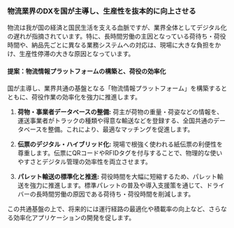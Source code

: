 ### 物流業界のDXを国が主導し、生産性を抜本的に向上させる

物流は我が国の経済と国民生活を支える血脈ですが、業界全体としてデジタル化の遅れが指摘されています。特に、長時間労働の主因となっている荷待ち・荷役時間や、納品先ごとに異なる業務システムへの対応は、現場に大きな負担をかけ、生産性停滞の大きな原因となっています。

#### 提案：物流情報プラットフォームの構築と、荷役の効率化

国が主導し、業界共通の基盤となる「物流情報プラットフォーム」を構築するとともに、荷役作業の効率化を強力に推進します。

1.  **荷物・事業者データベースの整備:** 荷主が荷物の重量・荷姿などの情報を、運送事業者がトラックの種類や得意な輸送などを登録する、全国共通のデータベースを整備。これにより、最適なマッチングを促進します。

2.  **伝票のデジタル・ハイブリッド化:** 現場で根強く使われる紙伝票の利便性を尊重します。伝票にQRコードやRFIDタグを付与することで、物理的な使いやすさとデジタル管理の効率性を両立させます。

3.  **パレット輸送の標準化と推進:** 荷役時間を大幅に短縮するため、パレット輸送を強力に推進します。標準パレットの普及や導入支援策を通じて、ドライバーの長時間労働の原因である荷待ち・荷役時間を削減します。

この共通基盤の上で、将来的には運行経路の最適化や積載率の向上など、さらなる効率化アプリケーションの開発を促します。